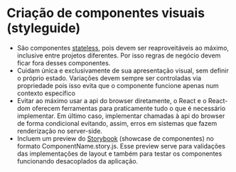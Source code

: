 # Criação de componentes visuais (styleguide)

* São componentes [stateless](https://javascriptplayground.com/functional-stateless-components-react/), pois devem ser reaproveitáveis ao máximo, inclusive entre projetos diferentes. Por isso regras de negócio devem ficar fora desses componentes.
* Cuidam única e exclusivamente de sua apresentação visual, sem definir o próprio estado. Variações devem sempre ser controladas via propriedade pois isso evita que o componente funcione apenas num contexto específico
* Evitar ao máximo usar a api do browser diretamente, o React e o React-dom oferecem ferramentas para praticamente tudo o que é necessário implementar. Em último caso, implementar chamadas à api do browser de forma condicional evitando, assim, erros em sistemas que fazem renderização no server-side.
* Incluem um preview do [Storybook](https://storybook.js.org/) (showcase de componentes) no formato ComponentName.story.js. Esse preview serve para validações das implementações de layout e também para testar os componentes funcionando desacoplados da aplicação.
